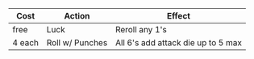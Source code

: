 | Cost | Action | Effect |
| --------- | ------ | ------ |
| free | Luck | Reroll any 1's |
| 4 each | Roll w/ Punches | All 6's add attack die up to 5 max |